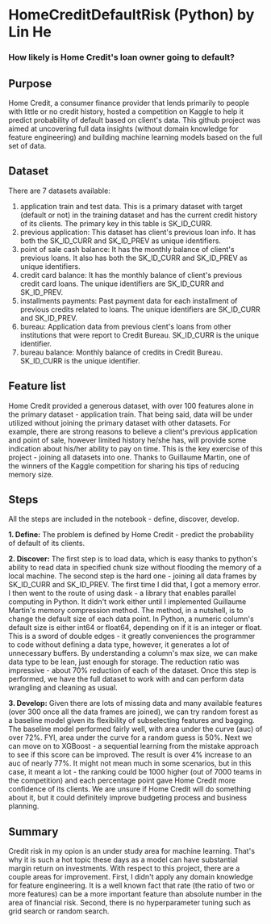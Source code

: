 # HomeCreditDefaultRisk (Python) by Lin He
### **How likely is Home Credit's loan owner going to default?**

## Purpose
Home Credit, a consumer finance provider that lends primarily to people with little or no credit history, hosted a competition on Kaggle to help it predict probability of default based on client's data. This github project was aimed at uncovering full data insights (without domain knowledge for feature engineering) and building machine learning models based on the full set of data.

## Dataset
There are 7 datasets available:
1. application train and test data.
   This is a primary dataset with target (default or not) in the training dataset and has the current credit history of its clients. The primary key in this table is SK_ID_CURR.
2. previous application:
   This dataset has client's previous loan info. It has both the SK_ID_CURR and SK_ID_PREV as unique identifiers.
3. point of sale cash balance:
   It has the monthly balance of client's previous loans. It also has both the SK_ID_CURR and SK_ID_PREV as unique identifiers.
4. credit card balance:
   It has the monthly balance of client's previous credit card loans. The unique identifiers are SK_ID_CURR and SK_ID_PREV.
5. installments payments:
   Past payment data for each installment of previous credits related to loans. The unique identifiers are SK_ID_CURR and SK_ID_PREV.
6. bureau:
   Application data from previous clent's loans from other institutions that were report to Credit Bureau. SK_ID_CURR is the unique identifier.
7. bureau balance:
   Monthly balance of credits in Credit Bureau. SK_ID_CURR is the unique identifier.

## Feature list
Home Credit provided a generous dataset, with over 100 features alone in the primary dataset - application train. That being said, data will be under utilized without joining the primary dataset with other datasets. For example, there are strong reasons to believe a client's previous application and point of sale, however limited history he/she has, will provide some indication about his/her ability to pay on time. This is the key exercise of this project - joining all datasets into one. Thanks to Guillaume Martin, one of the winners of the Kaggle competition for sharing his tips of reducing memory size.

## Steps
All the steps are included in the notebook - define, discover, develop.

**1. Define:**
The problem is defined by Home Credit - predict the probability of default of its clients.

**2. Discover:**
The first step is to load data, which is easy thanks to python's ability to read data in specified chunk size without flooding the memory of a local machine. The second step is the hard one - joining all data frames by SK_ID_CURR and SK_ID_PREV. The first time I did that, I got a memory error. I then went to the route of using dask - a library that enables parallel computing in Python. It didn't work either until I implemented Guillaume Martin's memory compression method. The method, in a nutshell, is to change the default size of each data point. In Python, a numeric column's default size is either int64 or float64, depending on if it is an integer or float. This is a sword of double edges - it greatly conveniences the programmer to code without defining a data type, however, it generates a lot of unnecessary buffers. By understanding a column's max size, we can make data type to be lean, just enough for storage. The reduction ratio was impressive - about 70% reduction of each of the dataset. Once this step is performed, we have the full dataset to work with and can perform data wrangling and cleaning as usual.

**3. Develop:**
Given there are lots of missing data and many available features (over 300 once all the data frames are joined), we can try random forest as a baseline model given its flexibility of subselecting features and bagging. The baseline model performed fairly well, with area under the curve (auc) of over 72%. FYI, area under the curve for a random guess is 50%. Next we can move on to XGBoost - a sequential learning from the mistake approach to see if this score can be improved. The result is over 4% increase to an auc of nearly 77%. It might not mean much in some scenarios, but in this case, it meant a lot - the ranking could be 1000 higher (out of 7000 teams in the competition) and each percentage point gave Home Credit more confidence of its clients. We are unsure if Home Credit will do something about it, but it could definitely improve budgeting process and business planning.

## Summary
Credit risk in my opion is an under study area for machine learning. That's why it is such a hot topic these days as a model can have substantial margin return on investments. With respect to this project, there are a couple areas for improvement. First, I didn't apply any domain knowledge for feature engineering. It is a well known fact that rate (the ratio of two or more features) can be a more important feature than absolute number in the area of financial risk. Second, there is no hyperparameter tuning such as grid search or random search.